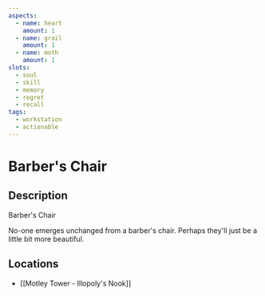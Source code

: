 ```yaml
---
aspects: 
  - name: heart
    amount: 1
  - name: grail
    amount: 1
  - name: moth
    amount: 1
slots:
  - soul
  - skill
  - memory
  - regret
  - recall
tags:
  - workstation
  - actionable
---
```


# Barber's Chair

## Description
Barber's Chair

No-one emerges unchanged from a barber's chair. Perhaps they'll just be a little bit more beautiful.
## Locations
- [[Motley Tower - Illopoly's Nook]]